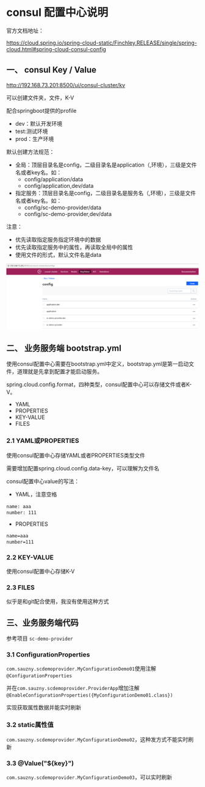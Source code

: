 # consul 配置中心说明

官方文档地址：

https://cloud.spring.io/spring-cloud-static/Finchley.RELEASE/single/spring-cloud.html#spring-cloud-consul-config

## 一、 consul Key / Value

http://192.168.73.201:8500/ui/consul-cluster/kv

可以创建文件夹，文件，K-V

配合springboot提供的profile
- dev：默认开发环境
- test:测试环境
- prod：生产环境

默认创建方法规范：
- 全局：顶层目录名是config，二级目录名是application（,环境），三级是文件名或者key名。如：
	- config/application/data
	- config/application,dev/data
- 指定服务：顶层目录名是config，二级目录名是服务名（,环境），三级是文件名或者key名。如：
	- config/sc-demo-provider/data
	- config/sc-demo-provider,dev/data

注意：
- 优先读取指定服务指定环境中的数据
- 优先读取指定服务中的属性，再读取全局中的属性
- 使用文件的形式，默认文件名是data

![consul03.png](consul03.png)

## 二、 业务服务端 bootstrap.yml

使用consul配置中心需要在bootstrap.yml中定义，bootstrap.yml是第一启动文件，道理就是先拿到配置才能启动服务。

spring.cloud.config.format，四种类型，consul配置中心可以存储文件或者K-V。

- YAML
- PROPERTIES
- KEY-VALUE
- FILES

### 2.1 YAML或PROPERTIES

使用consul配置中心存储YAML或者PROPERTIES类型文件

需要增加配置spring.cloud.config.data-key，可以理解为文件名

consul配置中心value的写法：

- YAML，注意空格
```
name: aaa
number: 111
```

- PROPERTIES
```
name=aaa
number=111
```

### 2.2 KEY-VALUE

使用consul配置中心存储K-V

### 2.3 FILES

似乎是和git配合使用，我没有使用这种方式

## 三、业务服务端代码

参考项目 `sc-demo-provider`

### 3.1 ConfigurationProperties

`com.sauzny.scdemoprovider.MyConfigurationDemo01`使用注解`@ConfigurationProperties`

并在`com.sauzny.scdemoprovider.ProviderApp`增加注解`@EnableConfigurationProperties({MyConfigurationDemo01.class})`

实现获取属性数据并能实时刷新

### 3.2 static属性值

`com.sauzny.scdemoprovider.MyConfigurationDemo02`，这种发方式不能实时刷新

### 3.3 @Value("${key}")

`com.sauzny.scdemoprovider.MyConfigurationDemo03`，可以实时刷新


